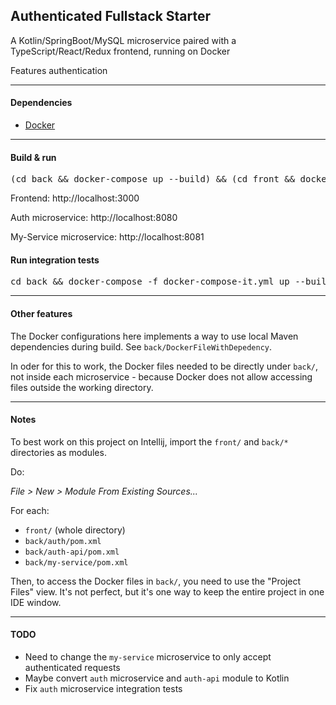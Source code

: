 ## Authenticated Fullstack Starter

A Kotlin/SpringBoot/MySQL microservice paired with a TypeScript/React/Redux frontend, running on Docker

Features authentication

<hr>

#### Dependencies

* [Docker](https://www.docker.com/)

<hr>

#### Build & run

<pre>
(cd back && docker-compose up --build) && (cd front && docker-compose up --build) 
</pre>

Frontend: http://localhost:3000

Auth microservice: http://localhost:8080

My-Service microservice: http://localhost:8081

#### Run integration tests

<pre>
cd back && docker-compose -f docker-compose-it.yml up --build --remove-orphans
</pre>

<hr>

#### Other features

The Docker configurations here implements a way to use local Maven dependencies during build. 
See `back/DockerFileWithDepedency`.

In oder for this to work, the Docker files needed to be directly under `back/`, not inside each microservice - because Docker does not allow accessing files outside the working directory.

<hr>

#### Notes

To best work on this project on Intellij, import the `front/` and `back/*` directories as modules.

Do: 

*File > New > Module From Existing Sources...*

For each:
- `front/` (whole directory)
- `back/auth/pom.xml`
- `back/auth-api/pom.xml`
- `back/my-service/pom.xml`

Then, to access the Docker files in `back/`, you need to use the "Project Files" view. It's not perfect, but it's one way to keep the entire project in one IDE window.

<hr>

#### TODO

- Need to change the `my-service` microservice to only accept authenticated requests
- Maybe convert `auth` microservice and `auth-api` module to Kotlin
- Fix `auth` microservice integration tests